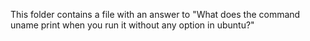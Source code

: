This folder contains a file with an answer to "What does the command uname print when you run it without any option in ubuntu?"
